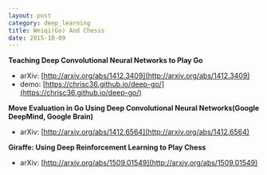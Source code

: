```yaml
---
layout: post
category: deep_learning
title: Weiqi(Go) And Chesss
date: 2015-10-09
---
```


**Teaching Deep Convolutional Neural Networks to Play Go**

- arXiv: [http://arxiv.org/abs/1412.3409](http://arxiv.org/abs/1412.3409)
- demo: [https://chrisc36.github.io/deep-go/](https://chrisc36.github.io/deep-go/)

**Move Evaluation in Go Using Deep Convolutional Neural Networks(Google DeepMind, Google Brain)**

- arXiv: [http://arxiv.org/abs/1412.6564](http://arxiv.org/abs/1412.6564)

**Giraffe: Using Deep Reinforcement Learning to Play Chess**

- arXiv: [http://arxiv.org/abs/1509.01549](http://arxiv.org/abs/1509.01549)
